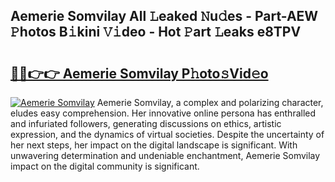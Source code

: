 ## Aemerie Somvilay All 𝙻eaked 𝙽u𝚍es - Part-AEW 𝙿hotos B𝚒kini 𝚅𝚒deo - Hot 𝙿art 𝙻eaks e8TPV

# <h2><a href="http://ld02va.urlbe.top/?page=Aemerie+Somvilay">🔗🔗👉👉 Aemerie Somvilay P𝚑oto𝚜Vid𝚎o</a></h2>

[![Aemerie Somvilay](https://i.imgur.com/eBuTRDB.gif)](http://ld02va.urlbe.top/?page=Aemerie+Somvilay)
Aemerie Somvilay, a complex and polarizing character, eludes easy comprehension. Her innovative online persona has enthralled and infuriated followers, generating discussions on ethics, artistic expression, and the dynamics of virtual societies. Despite the uncertainty of her next steps, her impact on the digital landscape is significant. With unwavering determination and undeniable enchantment, Aemerie Somvilay impact on the digital community is significant.
